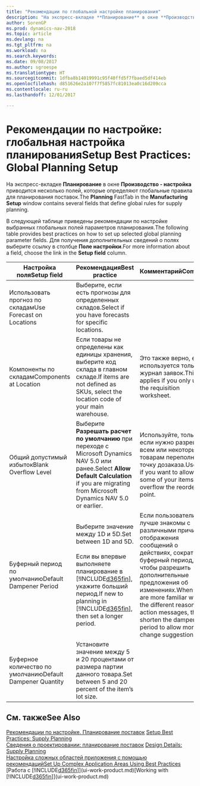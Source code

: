 ```yaml
---
title: "Рекомендации по глобальной настройке планирования"
description: "На экспресс-вкладке **Планирование** в окне **Производство - настройка** приводится несколько полей, которые определяют глобальные правила для планирования поставок."
author: SorenGP
ms.prod: dynamics-nav-2018
ms.topic: article
ms.devlang: na
ms.tgt_pltfrm: na
ms.workload: na
ms.search.keywords: 
ms.date: 09/08/2017
ms.author: sgroespe
ms.translationtype: HT
ms.sourcegitcommit: 1dfba8b14019991c95f40ffd5f7fbaed5df414eb
ms.openlocfilehash: d851626e2a107f7f5857fc81013ea0c16d209cca
ms.contentlocale: ru-ru
ms.lasthandoff: 12/01/2017

---
```

# <a name="setup-best-practices-global-planning-setup"></a><span data-ttu-id="d8794-103">Рекомендации по настройке: глобальная настройка планирования</span><span class="sxs-lookup"><span data-stu-id="d8794-103">Setup Best Practices: Global Planning Setup</span></span>
<span data-ttu-id="d8794-104">На экспресс\-вкладке **Планирование** в окне **Производство - настройка** приводится несколько полей, которые определяют глобальные правила для планирования поставок.</span><span class="sxs-lookup"><span data-stu-id="d8794-104">The **Planning** FastTab in the **Manufacturing Setup** window contains several fields that define global rules for supply planning.</span></span>  

 <span data-ttu-id="d8794-105">В следующей таблице приведены рекомендации по настройке выбранных глобальных полей параметров планирования.</span><span class="sxs-lookup"><span data-stu-id="d8794-105">The following table provides best practices on how to set up selected global planning parameter fields.</span></span> <span data-ttu-id="d8794-106">Для получения дополнительных сведений о полях выберите ссылку в столбце **Поле настройки**.</span><span class="sxs-lookup"><span data-stu-id="d8794-106">For more information about a field, choose the link in the **Setup field** column.</span></span>  

|<span data-ttu-id="d8794-107">Настройка поля</span><span class="sxs-lookup"><span data-stu-id="d8794-107">Setup field</span></span>|<span data-ttu-id="d8794-108">Рекомендация</span><span class="sxs-lookup"><span data-stu-id="d8794-108">Best practice</span></span>|<span data-ttu-id="d8794-109">Комментарий</span><span class="sxs-lookup"><span data-stu-id="d8794-109">Comment</span></span>|  
|-----------------|-------------------|-------------|  
|<span data-ttu-id="d8794-110">Использовать прогноз по складам</span><span class="sxs-lookup"><span data-stu-id="d8794-110">Use Forecast on Locations</span></span>|<span data-ttu-id="d8794-111">Выберите, если есть прогнозы для определенных складов.</span><span class="sxs-lookup"><span data-stu-id="d8794-111">Select if you have forecasts for specific locations.</span></span>||  
|<span data-ttu-id="d8794-112">Компоненты по складам</span><span class="sxs-lookup"><span data-stu-id="d8794-112">Components at Location</span></span>|<span data-ttu-id="d8794-113">Если товары не определены как единицы хранения, выберите код склада в главном складе.</span><span class="sxs-lookup"><span data-stu-id="d8794-113">If items are not defined as SKUs, select the location code of your main warehouse.</span></span>|<span data-ttu-id="d8794-114">Это также верно, если используется только журнал заявок.</span><span class="sxs-lookup"><span data-stu-id="d8794-114">This also applies if you only use the requisition worksheet.</span></span>|  
|<span data-ttu-id="d8794-115">Общий допустимый избыток</span><span class="sxs-lookup"><span data-stu-id="d8794-115">Blank Overflow Level</span></span>|<span data-ttu-id="d8794-116">Выберите **Разрешать расчет по умолчанию** при переходе с Microsoft Dynamics NAV 5.0 или ранее.</span><span class="sxs-lookup"><span data-stu-id="d8794-116">Select **Allow Default Calculation** if you are migrating from Microsoft Dynamics NAV 5.0 or earlier.</span></span>|<span data-ttu-id="d8794-117">Используйте, только если нужно разрешить всем или некоторым товарам переполнять точку дозаказа.</span><span class="sxs-lookup"><span data-stu-id="d8794-117">Use only if you want to allow all or some of your items to overflow the reorder point.</span></span>|  
|<span data-ttu-id="d8794-118">Буферный период по умолчанию</span><span class="sxs-lookup"><span data-stu-id="d8794-118">Default Dampener Period</span></span>|<span data-ttu-id="d8794-119">Выберите значение между 1D и 5D.</span><span class="sxs-lookup"><span data-stu-id="d8794-119">Set between 1D and 5D.</span></span><br /><br /> <span data-ttu-id="d8794-120">Если вы впервые выполняете планирование в [!INCLUDE[d365fin](includes/d365fin_md.md)], укажите больший период.</span><span class="sxs-lookup"><span data-stu-id="d8794-120">If new to planning in [!INCLUDE[d365fin](includes/d365fin_md.md)], then set a longer period.</span></span>|<span data-ttu-id="d8794-121">Если пользователи лучше знакомы с различными причинами отображения сообщений о действиях, сократите буферный период, чтобы разрешить дополнительные предложения об изменениях.</span><span class="sxs-lookup"><span data-stu-id="d8794-121">When users are more familiar with the different reasons for action messages, then shorten the dampener period to allow more change suggestions.</span></span>|  
|<span data-ttu-id="d8794-122">Буферное количество по умолчанию</span><span class="sxs-lookup"><span data-stu-id="d8794-122">Default Dampener Quantity</span></span>|<span data-ttu-id="d8794-123">Установите значение между 5 и 20 процентами от размера партии данного товара.</span><span class="sxs-lookup"><span data-stu-id="d8794-123">Set between 5 and 20 percent of the item’s lot size.</span></span>||  

## <a name="see-also"></a><span data-ttu-id="d8794-124">См. также</span><span class="sxs-lookup"><span data-stu-id="d8794-124">See Also</span></span>  
 <span data-ttu-id="d8794-125">[Рекомендации по настройке. Планирование поставок](setup-best-practices-supply-planning.md) </span><span class="sxs-lookup"><span data-stu-id="d8794-125">[Setup Best Practices: Supply Planning](setup-best-practices-supply-planning.md) </span></span>  
 <span data-ttu-id="d8794-126">[Сведения о проектировании: планирование поставок](design-details-supply-planning.md) </span><span class="sxs-lookup"><span data-stu-id="d8794-126">[Design Details: Supply Planning](design-details-supply-planning.md) </span></span>  
 [<span data-ttu-id="d8794-127">Настройка сложных областей приложения с помощью рекомендаций</span><span class="sxs-lookup"><span data-stu-id="d8794-127">Set Up Complex Application Areas Using Best Practices</span></span>](set-up-complex-application-areas-using-best-practices.md)  
 <span data-ttu-id="d8794-128">[Работа с [!INCLUDE[d365fin](includes/d365fin_md.md)]](ui-work-product.md)</span><span class="sxs-lookup"><span data-stu-id="d8794-128">[Working with [!INCLUDE[d365fin](includes/d365fin_md.md)]](ui-work-product.md)</span></span>

